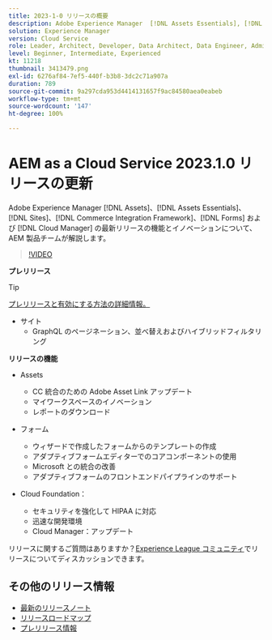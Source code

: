 ```yaml
---
title: 2023-1-0 リリースの概要
description: Adobe Experience Manager  [!DNL Assets Essentials], [!DNL Sites], [!DNL Screens], [!DNL Forms]  および  [!DNL Cloud Foundation] の 2023-1-0 リリースの最新機能とイノベーションについて説明します。
solution: Experience Manager
version: Cloud Service
role: Leader, Architect, Developer, Data Architect, Data Engineer, Admin, User
level: Beginner, Intermediate, Experienced
kt: 11218
thumbnail: 3413479.png
exl-id: 6276af84-7ef5-440f-b3b8-3dc2c71a907a
duration: 789
source-git-commit: 9a297cda953d4414131657f9ac84580aea0eabeb
workflow-type: tm+mt
source-wordcount: '147'
ht-degree: 100%

---
```


# AEM as a Cloud Service 2023.1.0 リリースの更新

Adobe Experience Manager [!DNL Assets]、[!DNL Assets Essentials]、[!DNL Sites]、[!DNL Commerce Integration Framework]、[!DNL Forms] および [!DNL Cloud Manager] の最新リリースの機能とイノベーションについて、AEM 製品チームが解説します。

>[!VIDEO](https://video.tv.adobe.com/v/3413479/?quality=12&learn=on)

**プレリリース**

>[!TIP]
>
>[プレリリースと有効にする方法の詳細情報。](https://experienceleague.adobe.com/docs/experience-manager-cloud-service/content/release-notes/prerelease.html?lang=ja)

* サイト
   * GraphQL のページネーション、並べ替えおよびハイブリッドフィルタリング

**リリースの機能**

* Assets
   * CC 統合のための Adobe Asset Link アップデート
   * マイワークスペースのイノベーション
   * レポートのダウンロード

* フォーム
   * ウィザードで作成したフォームからのテンプレートの作成
   * アダプティブフォームエディターでのコアコンポーネントの使用
   * Microsoft との統合の改善
   * アダプティブフォームのフロントエンドパイプラインのサポート

* Cloud Foundation：
   * セキュリティを強化して HIPAA に対応
   * 迅速な開発環境
   * Cloud Manager：アップデート

リリースに関するご質問はありますか？[Experience League コミュニティ](https://adobe.ly/3RPNYZF)でリリースについてディスカッションできます。

## その他のリリース情報

* [最新のリリースノート](https://experienceleague.adobe.com/docs/experience-manager-cloud-service/content/release-notes/home.html?lang=ja)
* [リリースロードマップ](https://experienceleague.adobe.com/docs/experience-manager-release-information/aem-release-updates/update-releases-roadmap.html?lang=ja)
* [プレリリース情報](https://experienceleague.adobe.com/docs/experience-manager-cloud-service/content/release-notes/prerelease.html?lang=ja)
